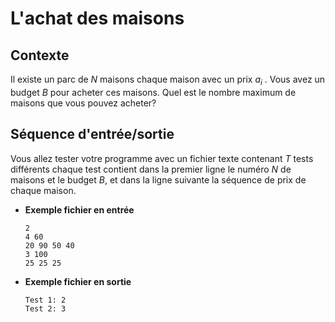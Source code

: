 # L'achat des maisons

## Contexte

Il existe un parc de $N$ maisons chaque maison avec un prix $a_i$ . Vous avez un budget $B$ pour acheter ces maisons. Quel est le nombre maximum de maisons que vous pouvez acheter?

## Séquence d'entrée/sortie

Vous allez tester votre programme avec un fichier texte contenant $T$ tests différents chaque test contient dans la premier ligne le numéro $N$ de maisons et le budget $B$, et dans la ligne suivante la séquence de prix de chaque maison.​

- **Exemple fichier en entrée**

    ```
    2       ​
    4 60​
    20 90 50 40 ​
    3 100​
    25 25 25
    ```

- **Exemple fichier en sortie**

    ```
    Test 1: 2​
    Test 2: 3
    ```
